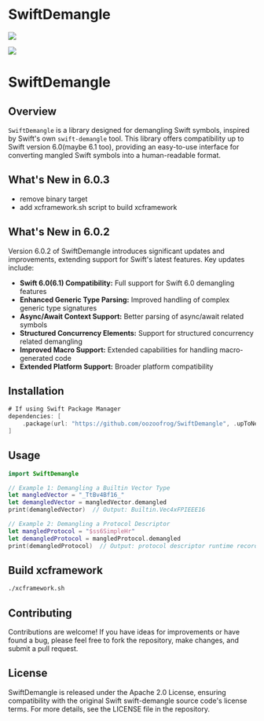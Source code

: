 # SwiftDemangle

[![](https://img.shields.io/endpoint?url=https%3A%2F%2Fswiftpackageindex.com%2Fapi%2Fpackages%2Foozoofrog%2FSwiftDemangle%2Fbadge%3Ftype%3Dswift-versions)](https://swiftpackageindex.com/oozoofrog/SwiftDemangle)

[![](https://img.shields.io/endpoint?url=https%3A%2F%2Fswiftpackageindex.com%2Fapi%2Fpackages%2Foozoofrog%2FSwiftDemangle%2Fbadge%3Ftype%3Dplatforms)](https://swiftpackageindex.com/oozoofrog/SwiftDemangle)

# SwiftDemangle

## Overview

`SwiftDemangle` is a library designed for demangling Swift symbols, inspired by Swift's own `swift-demangle` tool. This library offers compatibility up to Swift version 6.0(maybe 6.1 too), providing an easy-to-use interface for converting mangled Swift symbols into a human-readable format.

## What's New in 6.0.3

- remove binary target
- add xcframework.sh script to build xcframework

## What's New in 6.0.2

Version 6.0.2 of SwiftDemangle introduces significant updates and improvements, extending support for Swift's latest features. Key updates include:

- **Swift 6.0(6.1) Compatibility:** Full support for Swift 6.0 demangling features
- **Enhanced Generic Type Parsing:** Improved handling of complex generic type signatures
- **Async/Await Context Support:** Better parsing of async/await related symbols
- **Structured Concurrency Elements:** Support for structured concurrency related demangling
- **Improved Macro Support:** Extended capabilities for handling macro-generated code
- **Extended Platform Support:** Broader platform compatibility

## Installation

```Swift
# If using Swift Package Manager
dependencies: [
    .package(url: "https://github.com/oozoofrog/SwiftDemangle", .upToNextMajor(from: "6.0.1"))
]
```

## Usage

```Swift
import SwiftDemangle

// Example 1: Demangling a Builtin Vector Type
let mangledVector = "_TtBv4Bf16_"
let demangledVector = mangledVector.demangled
print(demangledVector)  // Output: Builtin.Vec4xFPIEEE16

// Example 2: Demangling a Protocol Descriptor
let mangledProtocol = "$ss6SimpleHr"
let demangledProtocol = mangledProtocol.demangled
print(demangledProtocol)  // Output: protocol descriptor runtime record for Swift.Simple
```

## Build xcframework

```bash
./xcframework.sh
```

## Contributing

Contributions are welcome! If you have ideas for improvements or have found a bug, please feel free to fork the repository, make changes, and submit a pull request.

## License

SwiftDemangle is released under the Apache 2.0 License, ensuring compatibility with the original Swift swift-demangle source code's license terms. For more details, see the LICENSE file in the repository.
